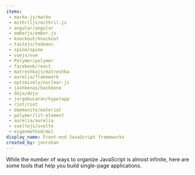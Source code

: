 ```yaml
---
items:
 - marko-js/marko
 - mithriljs/mithril.js
 - angular/angular
 - emberjs/ember.js
 - knockout/knockout
 - tastejs/todomvc
 - spine/spine
 - vuejs/vue
 - Polymer/polymer
 - facebook/react
 - matreshkajs/matreshka
 - aurelia/framework
 - optimizely/nuclear-js
 - jashkenas/backbone
 - dojo/dojo
 - jorgebucaran/hyperapp
 - riot/riot
 - daemonite/material
 - polymer/lit-element
 - aurelia/aurelia
 - sveltejs/svelte
 - eigenmethod/mol
display_name: Front-end JavaScript frameworks
created_by: jonrohan
---
```

While the number of ways to organize JavaScript is almost infinite, here are some tools that help you build single-page applications.
